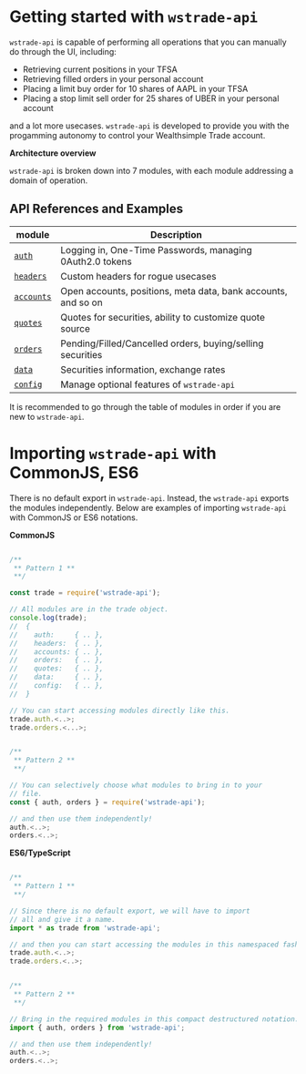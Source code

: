 
Getting started with `wstrade-api`
===

`wstrade-api` is capable of performing all operations that you can manually do through the UI, including:

* Retrieving current positions in your TFSA
* Retrieving filled orders in your personal account
* Placing a limit buy order for 10 shares of AAPL in your TFSA
* Placing a stop limit sell order for 25 shares of UBER in your personal account

and a lot more usecases. `wstrade-api` is developed to provide you with the progamming autonomy to control your Wealthsimple Trade account.

**Architecture overview**

`wstrade-api` is broken down into 7 modules, with each module addressing a domain of operation.

## API References and Examples

| module | Description |
|--|--|
| [`auth`](/docs/auth) |  Logging in, One-Time Passwords, managing 0Auth2.0 tokens |
| [`headers`](/docs/headers) |  Custom headers for rogue usecases |
| [`accounts`](/docs/accounts) | Open accounts, positions, meta data, bank accounts, and so on |
| [`quotes`](/docs/quotes) | Quotes for securities, ability to customize quote source |
| [`orders`](/docs/orders) | Pending/Filled/Cancelled orders, buying/selling securities |
| [`data`](/docs/data) | Securities information, exchange rates |
| [`config`](/docs/config) | Manage optional features of `wstrade-api` |

It is recommended to go through the table of modules in order if you are new to `wstrade-api`.

Importing `wstrade-api` with CommonJS, ES6
===
There is no default export in `wstrade-api`. Instead, the `wstrade-api` exports the modules independently. Below are examples of importing `wstrade-api` with CommonJS or ES6 notations.

**CommonJS**
```javascript

/**
 ** Pattern 1 **
 **/

const trade = require('wstrade-api');

// All modules are in the trade object.
console.log(trade);
//  {
//    auth:     { .. },
//    headers:  { .. },
//    accounts: { .. },
//    orders:   { .. },
//    quotes:   { .. },
//    data:     { .. },
//    config:   { .. },
//  }

// You can start accessing modules directly like this.
trade.auth.<..>;
trade.orders.<...>;


/**
 ** Pattern 2 **
 **/

// You can selectively choose what modules to bring in to your
// file.
const { auth, orders } = require('wstrade-api');

// and then use them independently!
auth.<..>;
orders.<..>;
```

**ES6/TypeScript**
```javascript

/**
 ** Pattern 1 **
 **/

// Since there is no default export, we will have to import
// all and give it a name.
import * as trade from 'wstrade-api';

// and then you can start accessing the modules in this namespaced fashion.
trade.auth.<..>;
trade.orders.<..>;


/**
 ** Pattern 2 **
 **/

// Bring in the required modules in this compact destructured notation.
import { auth, orders } from 'wstrade-api';

// and then use them independently!
auth.<..>;
orders.<..>;
```

